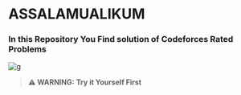 <h1>ASSALAMUALIKUM</h1>
<h3>In this Repository You Find  solution of <b>Codeforces Rated Problems</b> </h3>

![g](https://github.com/user-attachments/assets/83867c7d-fb53-4fd0-8baf-90160cbddea1)


> **⚠ WARNING:** **Try it Yourself First**
